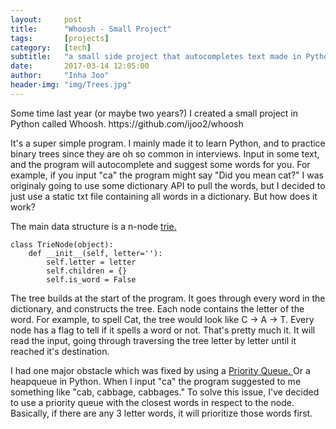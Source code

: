 ```yaml
---
layout:     post
title:      "Whoosh - Small Project"
tags:       [projects]
category:   [tech]
subtitle:   "a small side project that autocompletes text made in Python"
date:       2017-03-14 12:05:00
author:     "Inha Joo"
header-img: "img/Trees.jpg"
---
```


<p> Some time last year (or maybe two years?) I created a small project in Python called Whoosh. https://github.com/ijoo2/whoosh </p>

<p> It's a super simple program. I mainly made it to learn Python, and to practice binary trees since they are oh so common in interviews. Input in some text, and the program will autocomplete and suggest some words for you. For example, if you input "ca" the program might say "Did you mean cat?" I was originaly going to use some dictionary API to pull the words, but I decided to just use a static txt file containing all words in a dictionary. But how does it work? </p>

<p> The main data structure is a n-node <a href="https://en.wikipedia.org/wiki/Trie"> trie. </a> </p>

```
class TrieNode(object):
    def __init__(self, letter=''):
        self.letter = letter
        self.children = {}
        self.is_word = False
```

<p> The tree builds at the start of the program. It goes through every word in the dictionary, and constructs the tree. Each node contains the letter of the word. For example, to spell Cat, the tree would look like C -> A -> T. Every node has a flag to tell if it spells a word or not. That's pretty much it. It will read the input, going through traversing the tree letter by letter until it reached it's destination. </p>

<p> I had one major obstacle which was fixed by using a <a href="https://en.wikipedia.org/wiki/Priority_queue"> Priority Queue. </a> Or a heapqueue in Python. When I input "ca" the program suggested to me something like "cab, cabbage, cabbages." To solve this issue, I've decided to use a priority queue with the closest words in respect to the node. Basically, if there are any 3 letter words, it will prioritize those words first. </p>
